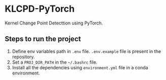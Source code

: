 # KLCPD-PyTorch
Kernel Change Point Detecttion using PyTorch.
## Steps to run the project
1. Define env variables path in `.env` file. `.env.example` file is present in the repository.
2. Set a `PROJ_DIR_PATH` in the `~/.bashrc` file.
3. Install all the dependencies using `environment.yml` file in a conda environment.
